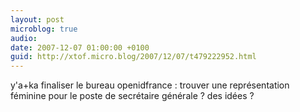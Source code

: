```yaml
---
layout: post
microblog: true
audio: 
date: 2007-12-07 01:00:00 +0100
guid: http://xtof.micro.blog/2007/12/07/t479222952.html
---
```

y'a+ka finaliser le bureau openidfrance : trouver une représentation féminine pour le poste de secrétaire générale ? des idées ?
